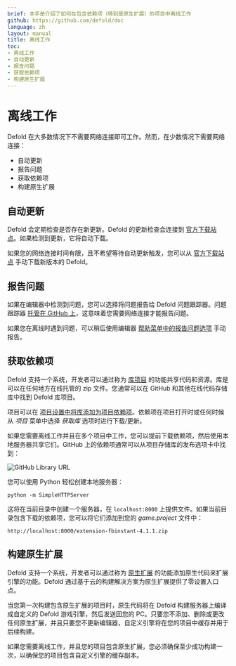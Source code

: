 ```yaml
---
brief: 本手册介绍了如何在包含依赖项（特别是原生扩展）的项目中离线工作
github: https://github.com/defold/doc
language: zh
layout: manual
title: 离线工作
toc:
- 离线工作
- 自动更新
- 报告问题
- 获取依赖项
- 构建原生扩展
---
```


# 离线工作

Defold 在大多数情况下不需要网络连接即可工作。然而，在少数情况下需要网络连接：

* 自动更新
* 报告问题
* 获取依赖项
* 构建原生扩展


## 自动更新

Defold 会定期检查是否存在新更新。Defold 的更新检查会连接到 [官方下载站点](https://d.defold.com)。如果检测到更新，它将自动下载。

如果您的网络连接时间有限，且不希望等待自动更新触发，您可以从 [官方下载站点](https://d.defold.com) 手动下载新版本的 Defold。


## 报告问题

如果在编辑器中检测到问题，您可以选择将问题报告给 Defold 问题跟踪器。问题跟踪器 [托管在 GitHub 上](https://www.github.com/defold/editor2-issues)，这意味着您需要网络连接才能报告问题。

如果您在离线时遇到问题，可以稍后使用编辑器 [帮助菜单中的报告问题选项](/zh/manuals/getting-help/#report-a-problem-from-the-editor) 手动报告。


## 获取依赖项

Defold 支持一个系统，开发者可以通过称为 [库项目](/zh/manuals/libraries/) 的功能共享代码和资源。库是可以在任何地方在线托管的 zip 文件。您通常可以在 GitHub 和其他在线代码存储库中找到 Defold 库项目。

项目可以在 [项目设置中将库添加为项目依赖项](/zh/manuals/project-settings/#dependencies)。依赖项在项目打开时或任何时候从 *项目* 菜单中选择 *获取库* 选项时进行下载/更新。

如果您需要离线工作并且在多个项目中工作，您可以提前下载依赖项，然后使用本地服务器共享它们。GitHub 上的依赖项通常可以从项目存储库的发布选项卡中找到：

![GitHub Library URL](/manuals/images/libraries/libraries_library_url_github.png)

您可以使用 Python 轻松创建本地服务器：

    python -m SimpleHTTPServer

这将在当前目录中创建一个服务器，在 `localhost:8000` 上提供文件。如果当前目录包含下载的依赖项，您可以将它们添加到您的 *game.project* 文件中：

    http://localhost:8000/extension-fbinstant-4.1.1.zip


## 构建原生扩展

Defold 支持一个系统，开发者可以通过称为 [原生扩展](/zh/manuals/extensions/) 的功能添加原生代码来扩展引擎的功能。Defold 通过基于云的构建解决方案为原生扩展提供了零设置入口点。

当您第一次构建包含原生扩展的项目时，原生代码将在 Defold 构建服务器上编译成自定义的 Defold 游戏引擎，然后发送回您的 PC。只要您不添加、删除或更改任何原生扩展，并且只要您不更新编辑器，自定义引擎将在您的项目中缓存并用于后续构建。

如果您需要离线工作，并且您的项目包含原生扩展，您必须确保至少成功构建一次，以确保您的项目包含自定义引擎的缓存副本。